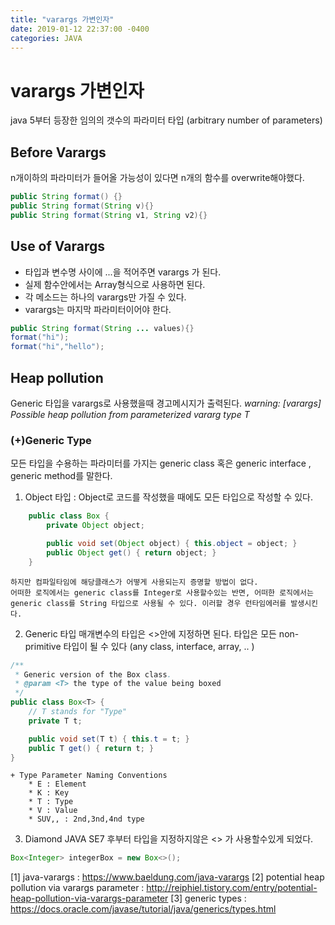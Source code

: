 ```yaml
---
title: "varargs 가변인자"
date: 2019-01-12 22:37:00 -0400
categories: JAVA
---
```

# varargs  가변인자

java 5부터 등장한 임의의 갯수의 파라미터 타입 (arbitrary number of parameters)

## Before Varargs
n개이하의 파라미터가 들어올 가능성이 있다면 n개의 함수를 overwrite해야했다. 
```java
public String format() {}
public String format(String v){}
public String format(String v1, String v2){}
```
## Use of Varargs
- 타입과 변수명 사이에 ...을 적어주면 varargs 가 된다.
- 실제 함수안에서는 Array형식으로 사용하면 된다.
- 각 메소드는 하나의 varargs만 가질 수 있다.
- varargs는 마지막 파라미터이어야 한다.
```java
public String format(String ... values){}
format("hi");
format("hi","hello");
```

## Heap pollution
Generic 타입을 varargs로 사용했을때 경고메시지가 출력된다.
*warning: [varargs] Possible heap pollution from parameterized vararg type T*

### (+)Generic Type
모든 타입을 수용하는 파라미터를 가지는 generic class 혹은 generic interface , generic method를 말한다. 
1. Object 타입
    : Object로 코드를 작성했을 때에도 모든 타입으로 작성할 수 있다.
```java
    public class Box {
        private Object object;

        public void set(Object object) { this.object = object; }
        public Object get() { return object; }
    }
```
    하지만 컴파일타임에 해당클래스가 어떻게 사용되는지 증명할 방법이 없다. 
    어떠한 로직에서는 generic class를 Integer로 사용할수있는 반면, 어떠한 로직에서는 generic class를 String 타입으로 사용될 수 있다. 이러할 경우 런타임에러를 발생시킨다.
2. Generic 타입
   매개변수의 타입은 <>안에 지정하면 된다. 
   타입은 모든 non-primitive 타입이 될 수 있다
   (any class, interface, array, .. )
```java
/**
 * Generic version of the Box class.
 * @param <T> the type of the value being boxed
 */
public class Box<T> {
    // T stands for "Type"
    private T t;

    public void set(T t) { this.t = t; }
    public T get() { return t; }
}

```
    + Type Parameter Naming Conventions
        * E : Element
        * K : Key
        * T : Type
        * V : Value
        * SUV,, : 2nd,3nd,4nd type
3. Diamond
 JAVA SE7 후부터 타입을 지정하지않은 <> 가 사용할수있게 되었다. 
 ```java
Box<Integer> integerBox = new Box<>();
 ```

[1] java-varargs : https://www.baeldung.com/java-varargs
[2] potential heap pollution via varargs parameter : http://reiphiel.tistory.com/entry/potential-heap-pollution-via-varargs-parameter
[3] generic types : https://docs.oracle.com/javase/tutorial/java/generics/types.html 


